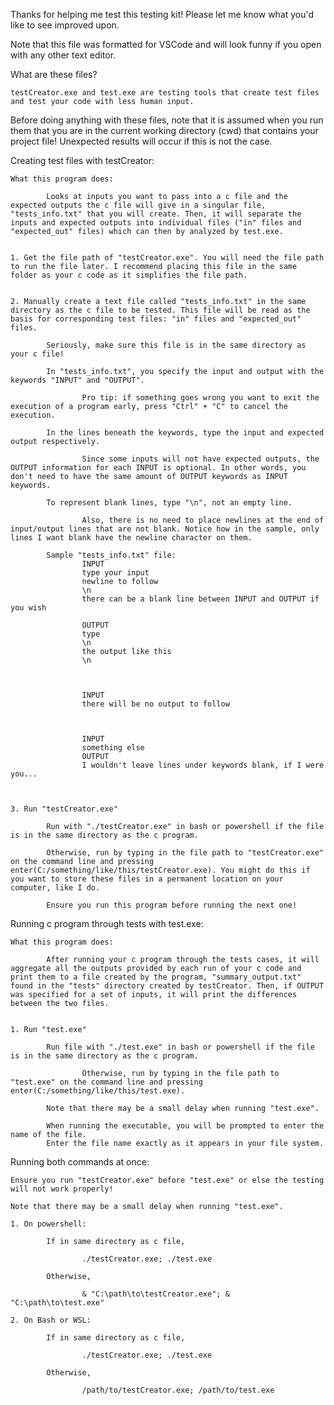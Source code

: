 Thanks for helping me test this testing kit!
Please let me know what you'd like to see improved upon.




Note that this file was formatted for VSCode and will look funny if you open with any other text editor.




What are these files?

	testCreator.exe and test.exe are testing tools that create test files and test your code with less human input.



Before doing anything with these files, note that it is assumed when you run them that you are in the current working directory (cwd) that contains your project file! Unexpected results will occur if this is not the case.

Creating test files with testCreator:

	What this program does:

			Looks at inputs you want to pass into a c file and the expected outputs the c file will give in a singular file, "tests_info.txt" that you will create. Then, it will separate the inputs and expected outputs into individual files ("in" files and "expected_out" files) which can then by analyzed by test.exe.


	1. Get the file path of "testCreator.exe". You will need the file path to run the file later. I recommend placing this file in the same folder as your c code as it simplifies the file path. 


	2. Manually create a text file called "tests_info.txt" in the same directory as the c file to be tested. This file will be read as the basis for corresponding test files: "in" files and "expected_out" files.

			Seriously, make sure this file is in the same directory as your c file! 
		
			In "tests_info.txt", you specify the input and output with the keywords "INPUT" and "OUTPUT".
				
					Pro tip: if something goes wrong you want to exit the execution of a program early, press "Ctrl" + "C" to cancel the execution.
			
			In the lines beneath the keywords, type the input and expected output respectively. 

					Since some inputs will not have expected outputs, the OUTPUT information for each INPUT is optional. In other words, you don't need to have the same amount of OUTPUT keywords as INPUT keywords.

			To represent blank lines, type "\n", not an empty line. 
				
					Also, there is no need to place newlines at the end of input/output lines that are not blank. Notice how in the sample, only lines I want blank have the newline character on them.

			Sample "tests_info.txt" file:
					INPUT
					type your input
					newline to follow
					\n
					there can be a blank line between INPUT and OUTPUT if you wish

					OUTPUT
					type
					\n
					the output like this
					\n



					INPUT
					there will be no output to follow



					INPUT
					something else
					OUTPUT
					I wouldn't leave lines under keywords blank, if I were you...



	3. Run "testCreator.exe" 

			Run with "./testCreator.exe" in bash or powershell if the file is in the same directory as the c program.

			Otherwise, run by typing in the file path to "testCreator.exe" on the command line and pressing enter(C:/something/like/this/testCreator.exe). You might do this if you want to store these files in a permanent location on your computer, like I do. 

			Ensure you run this program before running the next one!



Running c program through tests with test.exe:

	What this program does:

			After running your c program through the tests cases, it will aggregate all the outputs provided by each run of your c code and print them to a file created by the program, "summary_output.txt" found in the "tests" directory created by testCreator. Then, if OUTPUT was specified for a set of inputs, it will print the differences between the two files. 


	1. Run "test.exe"

			Run file with "./test.exe" in bash or powershell if the file is in the same directory as the c program.
			
					Otherwise, run by typing in the file path to "test.exe" on the command line and pressing enter(C:/something/like/this/test.exe).

			Note that there may be a small delay when running "test.exe".

			When running the executable, you will be prompted to enter the name of the file. 
			Enter the file name exactly as it appears in your file system. 



Running both commands at once:

	Ensure you run "testCreator.exe" before "test.exe" or else the testing will not work properly!

	Note that there may be a small delay when running "test.exe".

	1. On powershell:

			If in same directory as c file,

					./testCreator.exe; ./test.exe

			Otherwise,

					& "C:\path\to\testCreator.exe"; & "C:\path\to\test.exe"   

	2. On Bash or WSL:

			If in same directory as c file, 

					./testCreator.exe; ./test.exe

			Otherwise,
			
					/path/to/testCreator.exe; /path/to/test.exe